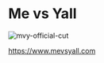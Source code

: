 # Me vs Yall

![mvy-official-cut](https://user-images.githubusercontent.com/1335262/65959980-60c3a900-e421-11e9-974d-2e41590e1ecd.png)

https://www.mevsyall.com

